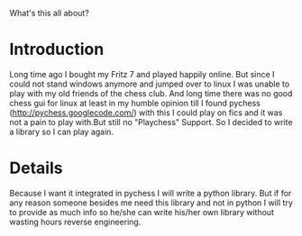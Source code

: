 What's this all about?

# Introduction #

Long time ago I bought my Fritz 7 and played happily online. But since I could not stand windows anymore and jumped over to linux I was unable to play with my old friends of the chess club.
And long time there was no good chess gui for linux at least in my humble opinion till I found pychess (http://pychess.googlecode.com/) with this I could play on fics and it was not a pain to play with.But still no "Playchess" Support.
So I decided to write a library so I can play again.

# Details #

Because I want it integrated in pychess I will write a python library.
But if for any reason someone besides me need this library and not in python I will try to provide as much info so he/she can write his/her own library without wasting hours reverse engineering.